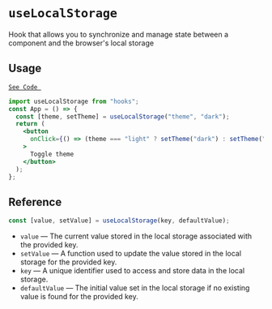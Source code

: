 # `useLocalStorage`

Hook that allows you to synchronize and manage state between a component and the browser's local storage

## Usage

[`See Code `](../hooks/useLocalStorage.js)

```jsx
import useLocalStorage from "hooks";
const App = () => {
  const [theme, setTheme] = useLocalStorage("theme", "dark");
  return (
    <button
      onClick={() => (theme === "light" ? setTheme("dark") : setTheme("light"))}
    >
      Toggle theme
    </button>
  );
};
```

## Reference

```js
const [value, setValue] = useLocalStorage(key, defaultValue);
```
- `value` &mdash; The current value stored in the local storage associated with the provided key.
- `setValue` &mdash; A function used to update the value stored in the local storage for the provided key.
- `key` &mdash; A unique identifier used to access and store data in the local storage.
- `defaultValue` &mdash; The initial value set in the local storage if no existing value is found for the provided key.